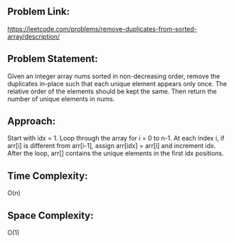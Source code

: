 ## Problem Link:
https://leetcode.com/problems/remove-duplicates-from-sorted-array/description/ 
## Problem Statement:
Given an integer array nums sorted in non-decreasing order, remove the duplicates in-place such that each unique element appears only once. The relative order of the elements should be kept the same. Then return the number of unique elements in nums.
## Approach:
Start with idx = 1.
Loop through the array for i = 0 to n-1.
At each index i, if arr[i] is different from arr[i-1], assign arr[idx] = arr[i] and increment idx.
After the loop, arr[] contains the unique elements in the first idx positions. 
## Time Complexity: 
O(n) 
## Space Complexity: 
O(1)
